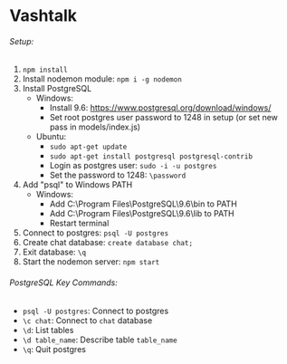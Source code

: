 # Vashtalk

###### Setup:

1. `npm install`
2. Install nodemon module: `npm i -g nodemon`
3. Install PostgreSQL
   - Windows:
     - Install 9.6: https://www.postgresql.org/download/windows/ 
     - Set root postgres user password to 1248 in setup (or set new pass in models/index.js)
   - Ubuntu:
     - `sudo apt-get update`
     - `sudo apt-get install postgresql postgresql-contrib`
     - Login as postgres user: `sudo -i -u postgres`
     - Set the password to 1248: `\password`
4. Add "psql" to Windows PATH
   - Windows:
     - Add C:\Program Files\PostgreSQL\9.6\bin to PATH
     - Add C:\Program Files\PostgreSQL\9.6\lib to PATH
     - Restart terminal
5. Connect to postgres: `psql -U postgres`
6. Create chat database: `create database chat;`
7. Exit database: `\q`
8. Start the nodemon server: `npm start`


###### PostgreSQL Key Commands:

- `psql -U postgres`: Connect to postgres
- `\c chat`: Connect to `chat` database
- `\d`: List tables
- `\d table_name`: Describe table `table_name`
- `\q`: Quit postgres